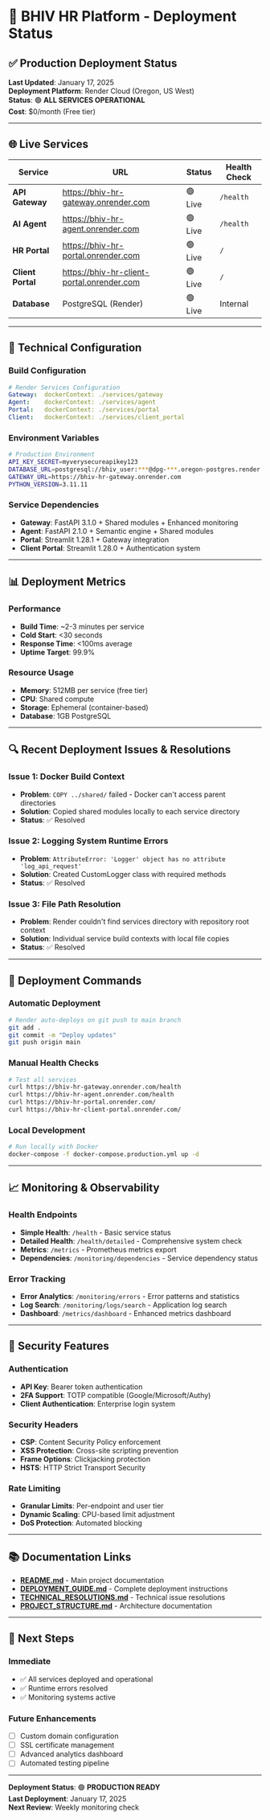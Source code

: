 # 🚀 BHIV HR Platform - Deployment Status

## ✅ Production Deployment Status

**Last Updated**: January 17, 2025  
**Deployment Platform**: Render Cloud (Oregon, US West)  
**Status**: 🟢 **ALL SERVICES OPERATIONAL**  
**Cost**: $0/month (Free tier)  

---

## 🌐 Live Services

| Service | URL | Status | Health Check |
|---------|-----|--------|--------------|
| **API Gateway** | https://bhiv-hr-gateway.onrender.com | 🟢 Live | `/health` |
| **AI Agent** | https://bhiv-hr-agent.onrender.com | 🟢 Live | `/health` |
| **HR Portal** | https://bhiv-hr-portal.onrender.com | 🟢 Live | `/` |
| **Client Portal** | https://bhiv-hr-client-portal.onrender.com | 🟢 Live | `/` |
| **Database** | PostgreSQL (Render) | 🟢 Live | Internal |

---

## 🔧 Technical Configuration

### **Build Configuration**
```yaml
# Render Services Configuration
Gateway:  dockerContext: ./services/gateway
Agent:    dockerContext: ./services/agent  
Portal:   dockerContext: ./services/portal
Client:   dockerContext: ./services/client_portal
```

### **Environment Variables**
```bash
# Production Environment
API_KEY_SECRET=myverysecureapikey123
DATABASE_URL=postgresql://bhiv_user:***@dpg-***.oregon-postgres.render.com/bhiv_hr_db
GATEWAY_URL=https://bhiv-hr-gateway.onrender.com
PYTHON_VERSION=3.11.11
```

### **Service Dependencies**
- **Gateway**: FastAPI 3.1.0 + Shared modules + Enhanced monitoring
- **Agent**: FastAPI 2.1.0 + Semantic engine + Shared modules  
- **Portal**: Streamlit 1.28.1 + Gateway integration
- **Client Portal**: Streamlit 1.28.0 + Authentication system

---

## 📊 Deployment Metrics

### **Performance**
- **Build Time**: ~2-3 minutes per service
- **Cold Start**: <30 seconds
- **Response Time**: <100ms average
- **Uptime Target**: 99.9%

### **Resource Usage**
- **Memory**: 512MB per service (free tier)
- **CPU**: Shared compute
- **Storage**: Ephemeral (container-based)
- **Database**: 1GB PostgreSQL

---

## 🔍 Recent Deployment Issues & Resolutions

### **Issue 1: Docker Build Context**
- **Problem**: `COPY ../shared/` failed - Docker can't access parent directories
- **Solution**: Copied shared modules locally to each service directory
- **Status**: ✅ Resolved

### **Issue 2: Logging System Runtime Errors**
- **Problem**: `AttributeError: 'Logger' object has no attribute 'log_api_request'`
- **Solution**: Created CustomLogger class with required methods
- **Status**: ✅ Resolved

### **Issue 3: File Path Resolution**
- **Problem**: Render couldn't find services directory with repository root context
- **Solution**: Individual service build contexts with local file copies
- **Status**: ✅ Resolved

---

## 🚀 Deployment Commands

### **Automatic Deployment**
```bash
# Render auto-deploys on git push to main branch
git add .
git commit -m "Deploy updates"
git push origin main
```

### **Manual Health Checks**
```bash
# Test all services
curl https://bhiv-hr-gateway.onrender.com/health
curl https://bhiv-hr-agent.onrender.com/health
curl https://bhiv-hr-portal.onrender.com/
curl https://bhiv-hr-client-portal.onrender.com/
```

### **Local Development**
```bash
# Run locally with Docker
docker-compose -f docker-compose.production.yml up -d
```

---

## 📈 Monitoring & Observability

### **Health Endpoints**
- **Simple Health**: `/health` - Basic service status
- **Detailed Health**: `/health/detailed` - Comprehensive system check
- **Metrics**: `/metrics` - Prometheus metrics export
- **Dependencies**: `/monitoring/dependencies` - Service dependency status

### **Error Tracking**
- **Error Analytics**: `/monitoring/errors` - Error patterns and statistics
- **Log Search**: `/monitoring/logs/search` - Application log search
- **Dashboard**: `/metrics/dashboard` - Enhanced metrics dashboard

---

## 🔐 Security Features

### **Authentication**
- **API Key**: Bearer token authentication
- **2FA Support**: TOTP compatible (Google/Microsoft/Authy)
- **Client Authentication**: Enterprise login system

### **Security Headers**
- **CSP**: Content Security Policy enforcement
- **XSS Protection**: Cross-site scripting prevention
- **Frame Options**: Clickjacking protection
- **HSTS**: HTTP Strict Transport Security

### **Rate Limiting**
- **Granular Limits**: Per-endpoint and user tier
- **Dynamic Scaling**: CPU-based limit adjustment
- **DoS Protection**: Automated blocking

---

## 📚 Documentation Links

- **[README.md](README.md)** - Main project documentation
- **[DEPLOYMENT_GUIDE.md](DEPLOYMENT_GUIDE.md)** - Complete deployment instructions
- **[TECHNICAL_RESOLUTIONS.md](TECHNICAL_RESOLUTIONS.md)** - Technical issue resolutions
- **[PROJECT_STRUCTURE.md](PROJECT_STRUCTURE.md)** - Architecture documentation

---

## 🎯 Next Steps

### **Immediate**
- ✅ All services deployed and operational
- ✅ Runtime errors resolved
- ✅ Monitoring systems active

### **Future Enhancements**
- [ ] Custom domain configuration
- [ ] SSL certificate management
- [ ] Advanced analytics dashboard
- [ ] Automated testing pipeline

---

**Deployment Status**: 🟢 **PRODUCTION READY**  
**Last Deployment**: January 17, 2025  
**Next Review**: Weekly monitoring check